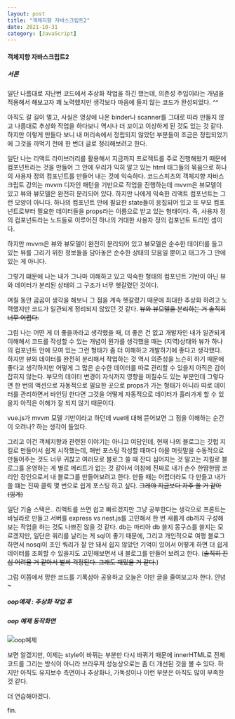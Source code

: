 ```yaml
---
layout: post
title: "객체지향 자바스크립트2"
date: 2021-10-31
category: [JavaScript]
---
```


#### 객체지향 자바스크립트2


##### 서론

일단 나름대로 지난번 코드에서 추상화 작업을 하긴 했는데, 의존성 주입이라는 개념을 적용해서 해보고자 꽤 노력했지만 생각보다 마음에 들지 않는 코드가 완성되었다. ^^

아직도 갈 길이 멀고, 사실은 영상에 나온 binder나 scanner를 그대로 따라 만들지 않고 나름대로 추상화 작업을 하다보니
역시나 더 꼬이고 이상하게 된 것도 있는 것 같다. 하지만 이렇게 만들다 보니 내 머리속에서 정립되지 않았던 부분들이 조금은 정립되었기에 그것을 까먹기 전에 한 번더 
글로 정리해보려고 한다.


일단 나는 리액트 라이브러리를 활용해서 지금까지 프로젝트를 주로 진행해왔기 때문에 컴포넌트라는 것을 만들어 그 안에 우리가 익히 알고 있는 
html 태그들의 묶음으로 하나의 사용자 정의 컴포넌트를 만들어 내는 것에 익숙하다. 코드스피츠의 객체지향 자바스크립트 강의는 mvvm 디자인 패턴을 기반으로 작업을 진행하는데
mvvm은 뷰모델이 있고 뷰와 뷰모델은 완전히 분리되어 있다. 하지만 나에게 익숙한 리액트 컴포넌트는 그런 모양이 아니다. 하나의 컴포넌트 안에 필요한 state들이 응집되어 있고
또 부모 컴포넌트로부터 필요한 데이터들을 props라는 이름으로 받고 있는 형태이다. 즉, 사용자 정의 컴포넌트라는 노드들로 이루어진 하나의 거대한 사용자 정의 컴포넌트 트리인 셈이다.

하지만 mvvm은 뷰와 뷰모델이 완전히 분리되어 있고 뷰모델은 순수한 데이터를 들고 있는 뷰를 그리기 위한 정보들을 담아놓은 순수한 상태의 모음일 뿐이고 태그가 그 안에 있는 게 아니다.

그렇기 떄문에 나는 내가 그나마 이해하고 있고 익숙한 형태의 컴포넌트 기반이 아닌 뷰와 데이터가 분리된 상태의 그 구조가 너무 헷갈렸던 것이다.

며칠 동안 곰곰이 생각을 해보니 그 점을 계속 헷갈렸기 때문에 최대한 추상화 하려고 노력했지만 코드가 일관되게 정리되지 않았던 것 같다. <s>뷰와 뷰모델을 분리하는 거 솔직히 너무 어렵다.</s>

그럼 나는 어떤 게 더 좋을까라고 생각했을 때, 더 좋은 건 없고 개발자인 내가 일관되게 이해해서 코드를 작성할 수 있는 개념이 뭔가를 생각했을 때는 (지역)상태와 뷰가 하나의 컴포넌트 안에 
모여 있는 그런 형태가 좀 더 이해하고 개발하기에 좋다고 생각했다. 하지만 뷰와 데이터를 완전히 분리해서 작업하는 것 역시 의존성을 느슨히 하기 때문에 좋다고 생각하지만 어떻게 그 많은 순수한 데이터를
따로 관리할 수 있을지 아직은 감이 잡히지 않는다. 부모의 데이터 변경이 자식까지 영향을 미칠수도 있는 부분인데 그렇다면 한 번의 액션으로 자동적으로 필요한 곳으로 props가 가는 형태가 아니라
따로 데이터를 관리하면서 바인딩 한다면 그것을 어떻게 자동적으로 데이터가 흘러가게 할 수 있을지 아직은 이해가 잘 되지 않기 때문이다.

vue.js가 mvvm 모델 기반이라고 하던데 vue에 대해 뜯어보면 그 점을 이해하는 순간이 오려나? 하는 생각이 들었다.


그리고 이건 객체지향과 관련된 이야기는 아니고 여담인데, 현재 나의 블로그는 깃헙 지킬로 만들어서 쉽게 시작했는데, 매번 포스팅 작성할 때마다 야믈 머릿말을 수동적으로 만들어주는 것도 
너무 귀찮고 여러모로 블로그 쓸 때 잔디 심어지는 것 말고는 지킬로 블로그를 운영하는 게 별로 메리트가 없는 것 같아서 이참에 진짜로 내가 손수 한땀한땀 코리안 장인으로서 
내 블로그를 만들어보려고 한다. 만들 때는 어렵더라도 다 만들고 내가 쓸 떄는 진짜 클릭 몇 번으로 쉽게 포스팅 하고 싶다.
<s>그래야 지금보다 자주 쓸 거 같아(핑계)</s>

일단 기술 스택은.. 리액트를 쓰면 쉽고 빠르겠지만 그냥 공부한다는 생각으로 프론트는 바닐라로 만들고 서버를 express vs nest.js를 고민해서 
한 번 새롭게 db까지 구성해보는 작업을 하는 것도 나쁘진 않을 것 같다. db는 마리아 db 쓸지 몽구스를 쓸지는 모르겠지만, 일단은 쿼리를 날리는 게 sql이 좋기 때문에,
그리고 개인적으로 여행 블로그 하면서 nosql이 조인 쿼리가 잘 안 돼서 쉽지 않았던 기억이 있어서 어떻게 하면 더 쉽게 데이터를 조회할 수 있을지도
고민해보면서 내 블로그를 만들어 보려고 한다. (<s>솔직히 진심 어려울 거 같아서 벌써 걱정된다. 그래도 재밌을 거 같다.</s>)

그럼 이쯤에서 망한 코드를 기록삼아 공유하고 오늘은 이만 글을 줄여보고자 한다. 
안녕~

##### oop예제 : 추상화 작업 후
<script src="https://gist.github.com/SUPINKIM/e176ef4bbc4b06190e4ae4e0d4089a82.js"></script>



##### oop 예제 동작화면

![oop예제](https://user-images.githubusercontent.com/49034615/139572241-db528b4e-8a69-4c80-ad1d-9e0d93df34b5.gif)



보면 알겠지만, 이제는 style이 바뀌는 부분만 다시 바뀌기 때문에 innerHTML로 전체 코드를 그리는 방식이 아니라 브라우저 성능상으로는 좀 더 개선된 것을 볼 수 있다.
하지만 아직도 유지보수 측면이나 추상화나, 가독성이나 이런 부분은 아직도 많이 부족한 것 같다. 

더 연습해야겠다.

fin.





